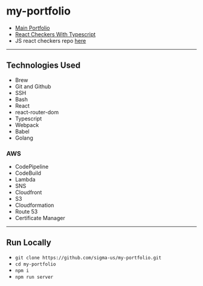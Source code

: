 # my-portfolio

* [Main Portfolio](https://portfolio.kconley.com)
* [React Checkers With Typescript](https://portfolio.kconley.com/checkers) 
* JS react checkers repo [here](https://github.com/sigma-us/react-checkers)

----
## Technologies Used

* Brew
* Git and Github
* SSH
* Bash
* React
* react-router-dom
* Typescript
* Webpack
* Babel
* Golang

### AWS
* CodePipeline
* CodeBuild
* Lambda
* SNS
* Cloudfront
* S3
* Cloudformation
* Route 53
* Certificate Manager

----

## Run Locally

* `git clone https://github.com/sigma-us/my-portfolio.git`
* `cd my-portfolio`
* `npm i`
* `npm run server`